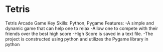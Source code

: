 # Tetris
Tetris Arcade Game
Key Skills: Python, Pygame 
Features:
-A simple and dynamic game that can help one to relax
-Allow one to compete with their friends over the best high score
-High Score is saved in a text file.
-The project is constructed using python and utilizes the Pygame library in python

